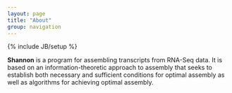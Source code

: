 ```yaml
---
layout: page
title: "About"
group: navigation
---
```


{% include JB/setup %}

__Shannon__ is a program for assembling transcripts from RNA-Seq data. It is based on an information-theoretic approach to assembly that seeks to establish both necessary and sufficient conditions for optimal assembly as well as algorithms for achieving optimal assembly. 

